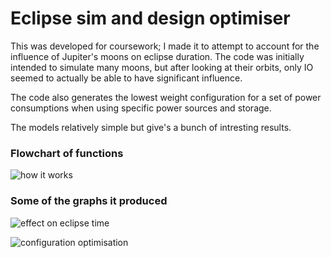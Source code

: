 
# Eclipse sim and design optimiser

This was developed for coursework; I made it to attempt to account for the influence of Jupiter's moons on eclipse duration. The code was initially intended to simulate many moons, but after looking at their orbits, only IO seemed to actually be able to have significant influence.

The code also generates the lowest weight configuration for a set of power consumptions when using specific power sources and storage.

The models relatively simple but give's a bunch of intresting results.

### Flowchart of functions

![how it works](https://cdn.discordapp.com/attachments/1061627987860140064/1176520118646358099/image.png?ex=656f2abe&is=655cb5be&hm=afeb9e23c5a874ae7832970db68319cb0dd47cdda7f7d061f80d967a2fbbb498&)

### Some of the graphs it produced
![effect on eclipse time](https://cdn.discordapp.com/attachments/1061627987860140064/1176520237533909023/image.png?ex=656f2adb&is=655cb5db&hm=bd20394e3520a7055a8c540fe65ed286118b5595bdf0a6a3e5c4510cb5f5f178&)

![configuration optimisation](https://cdn.discordapp.com/attachments/1061627987860140064/1176520325320687646/image.png?ex=656f2af0&is=655cb5f0&hm=cabb03a94d49c4455a43f17ceb8c6938dcf00c70e53cffac9539a50df7e1a7b0&)
